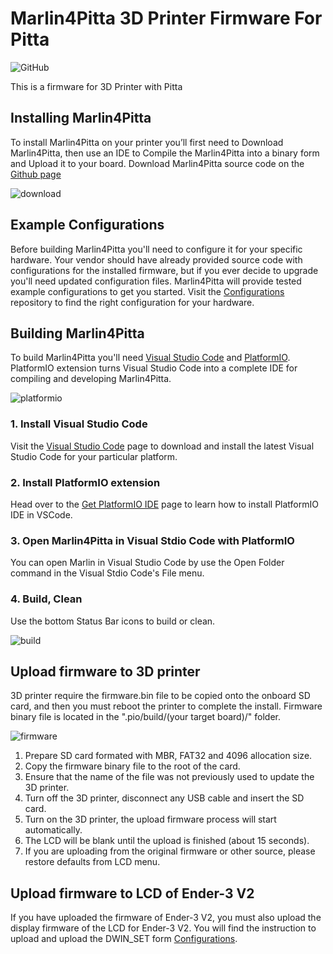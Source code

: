 # Marlin4Pitta 3D Printer Firmware For Pitta

![GitHub](https://img.shields.io/github/license/Stellamove/Marlin4Pitta)

This is a firmware for 3D Printer with Pitta

## Installing Marlin4Pitta
To install Marlin4Pitta on your printer you’ll first need to Download Marlin4Pitta, then use an IDE to Compile the Marlin4Pitta into a binary form and Upload it to your board. Download Marlin4Pitta source code on the [Github page](https://github.com/Stellamove/Marlin4Pitta)

![download](https://user-images.githubusercontent.com/96027590/145907300-a39be774-6594-4594-b73b-d7e76439e0f6.jpg)

## Example Configurations
Before building Marlin4Pitta you'll need to configure it for your specific hardware. Your vendor should have already provided source code with configurations for the installed firmware, but if you ever decide to upgrade you'll need updated configuration files. Marlin4Pitta will provide tested example configurations to get you started. Visit the [Configurations](https://github.com/Stellamove/Configurations) repository to find the right configuration for your hardware.

## Building Marlin4Pitta
To build Marlin4Pitta you'll need [Visual Studio Code](https://code.visualstudio.com/) and [PlatformIO](https://docs.platformio.org/en/latest//integration/ide/index.html#platformio-ide). PlatformIO extension turns Visual Studio Code into a complete IDE for compiling and developing Marlin4Pitta.

![platformio](https://user-images.githubusercontent.com/96027590/145910073-1413379d-7f93-4516-ac42-30f6231ab456.jpg)

### 1. Install Visual Studio Code
Visit the [Visual Studio Code](https://code.visualstudio.com/) page to download and install the latest Visual Studio Code for your particular platform.

### 2. Install PlatformIO extension
Head over to the [Get PlatformIO IDE](https://platformio.org/install/ide?install=vscode) page to learn how to install PlatformIO IDE in VSCode.

### 3. Open Marlin4Pitta in Visual Stdio Code with PlatformIO
You can open Marlin in Visual Studio Code by use the Open Folder command in the Visual Stdio Code's File menu.

### 4. Build, Clean
Use the bottom Status Bar icons to build or clean.

![build](https://user-images.githubusercontent.com/96027590/145912771-bc4068ba-0bb7-4cd6-96e2-744c8dde9246.jpg)

## Upload firmware to 3D printer
3D printer require the firmware.bin file to be copied onto the onboard SD card, and then you must reboot the printer to complete the install. Firmware binary file is located in the ".pio/build/(your target board)/" folder.

![firmware](https://user-images.githubusercontent.com/96027590/145913563-e3164dec-4648-4d95-b00d-e1b66b650789.jpg)

1. Prepare SD card formated with MBR, FAT32 and 4096 allocation size.
2. Copy the firmware binary file to the root of the card.
3. Ensure that the name of the file was not previously used to update the 3D printer.
4. Turn off the 3D printer, disconnect any USB cable and insert the SD card.
5. Turn on the 3D printer, the upload firmware process will start automatically.
6. The LCD will be blank until the upload is finished (about 15 seconds).
7. If you are uploading from the original firmware or other source, please restore defaults from LCD menu.

## Upload firmware to LCD of Ender-3 V2
If you have uploaded the firmware of Ender-3 V2, you must also upload the display firmware of the LCD for Ender-3 V2. You will find the instruction to upload and upload the DWIN_SET form [Configurations](https://github.com/Stellamove/Configurations/tree/master/config/examples/Creality/Ender-3%20V2).

